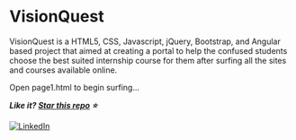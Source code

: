# VisionQuest 

VisionQuest is a HTML5, CSS, Javascript, jQuery, Bootstrap, and Angular based project that aimed at creating a portal to help the confused students choose the best suited internship course for them after surfing all the sites and courses available online.

Open page1.html to begin surfing...

***Like it? [Star this repo](https://github.com/Kajaljain22/VisionQuest/) :star:***

[![LinkedIn](https://img.shields.io/static/v1.svg?label=connect&message=@kajal-jain&color=bfefff&logo=linkedin&style=flat&logoColor=white&colorA=blue)](https://www.linkedin.com/in/kajal-jain/) 
